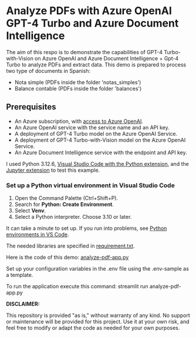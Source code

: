 # Analyze PDFs with Azure OpenAI GPT-4 Turbo and Azure Document Intelligence

The aim of this respo is to demonstrate the capabilities of GPT-4 Turbo-with-Vision on Azure OpenAI and Azure Document Intelligence + Gpt-4 Turbo to analyze PDFs and extract data.
This demo is prepared to process two type of documents in Spanish:
+ Nota simple (PDFs inside the folder 'notas_simples')
+ Balance contable (PDFs inside the folder 'balances')

## Prerequisites
+ An Azure subscription, with [access to Azure OpenAI](https://aka.ms/oai/access).
+ An Azure OpenAI service with the service name and an API key.
+ A deployment of GPT-4 Turbo model on the Azure OpenAI Service.
+ A deployment of GPT-4 Turbo-with-Vision model on the Azure OpenAI Service.
+ An Azure Document Intelligence service with the endpoint and API key.

I used Python 3.12.6, [Visual Studio Code with the Python extension](https://code.visualstudio.com/docs/python/python-tutorial), and the [Jupyter extension](https://marketplace.visualstudio.com/items?itemName=ms-toolsai.jupyter) to test this example.

### Set up a Python virtual environment in Visual Studio Code

1. Open the Command Palette (Ctrl+Shift+P).
1. Search for **Python: Create Environment**.
1. Select **Venv**.
1. Select a Python interpreter. Choose 3.10 or later.

It can take a minute to set up. If you run into problems, see [Python environments in VS Code](https://code.visualstudio.com/docs/python/environments).

The needed libraries are specified in [requirement.txt](requirements.txt).

Here is the code of this demo: [analyze-pdf-app.py](analyze-pdf-app.py)

Set up your configuration variables in the .env file using the .env-sample as a template.

To run the application execute this command: streamlit run analyze-pdf-app.py


**DISCLAIMER:**

This repository is provided "as is," without warranty of any kind. No support or maintenance will be provided for this project. Use it at your own risk, and feel free to modify or adapt the code as needed for your own purposes.